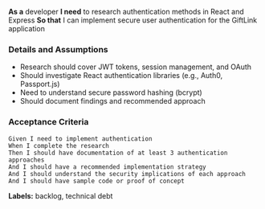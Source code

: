 **As a** developer
**I need** to research authentication methods in React and Express
**So that** I can implement secure user authentication for the GiftLink application

### Details and Assumptions
* Research should cover JWT tokens, session management, and OAuth
* Should investigate React authentication libraries (e.g., Auth0, Passport.js)
* Need to understand secure password hashing (bcrypt)
* Should document findings and recommended approach

### Acceptance Criteria

```gherkin
Given I need to implement authentication
When I complete the research
Then I should have documentation of at least 3 authentication approaches
And I should have a recommended implementation strategy
And I should understand the security implications of each approach
And I should have sample code or proof of concept
```

**Labels:** backlog, technical debt
